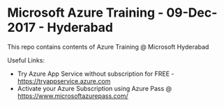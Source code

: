 # Microsoft Azure Training - 09-Dec-2017 - Hyderabad

This repo contains contents of Azure Training @ Microsoft Hyderabad

Useful Links:

* Try Azure App Service without subscription for FREE - https://tryappservice.azure.com
* Activate your Azure Subscription using Azure Pass @ https://www.microsoftazurepass.com/

